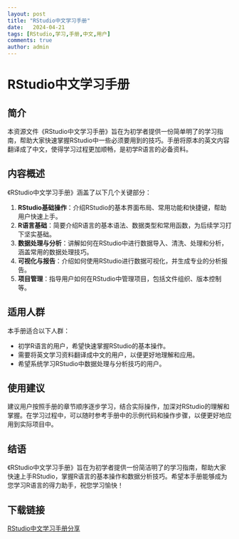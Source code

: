 ```yaml
---
layout: post
title: "RStudio中文学习手册"
date:   2024-04-21
tags: [RStudio,学习,手册,中文,用户]
comments: true
author: admin
---
```

# RStudio中文学习手册

## 简介

本资源文件《RStudio中文学习手册》旨在为初学者提供一份简单明了的学习指南，帮助大家快速掌握RStudio中一些必须要用到的技巧。手册将原本的英文内容翻译成了中文，使得学习过程更加顺畅，是初学R语言的必备资料。

## 内容概述

《RStudio中文学习手册》涵盖了以下几个关键部分：

1. **RStudio基础操作**：介绍RStudio的基本界面布局、常用功能和快捷键，帮助用户快速上手。
2. **R语言基础**：简要介绍R语言的基本语法、数据类型和常用函数，为后续学习打下坚实基础。
3. **数据处理与分析**：讲解如何在RStudio中进行数据导入、清洗、处理和分析，涵盖常用的数据处理技巧。
4. **可视化与报告**：介绍如何使用RStudio进行数据可视化，并生成专业的分析报告。
5. **项目管理**：指导用户如何在RStudio中管理项目，包括文件组织、版本控制等。

## 适用人群

本手册适合以下人群：

- 初学R语言的用户，希望快速掌握RStudio的基本操作。
- 需要将英文学习资料翻译成中文的用户，以便更好地理解和应用。
- 希望系统学习RStudio中数据处理与分析技巧的用户。

## 使用建议

建议用户按照手册的章节顺序逐步学习，结合实际操作，加深对RStudio的理解和掌握。在学习过程中，可以随时参考手册中的示例代码和操作步骤，以便更好地应用到实际项目中。

## 结语

《RStudio中文学习手册》旨在为初学者提供一份简洁明了的学习指南，帮助大家快速上手RStudio，掌握R语言的基本操作和数据分析技巧。希望本手册能够成为您学习R语言的得力助手，祝您学习愉快！

## 下载链接

[RStudio中文学习手册分享](https://pan.quark.cn/s/bda3e1847434)